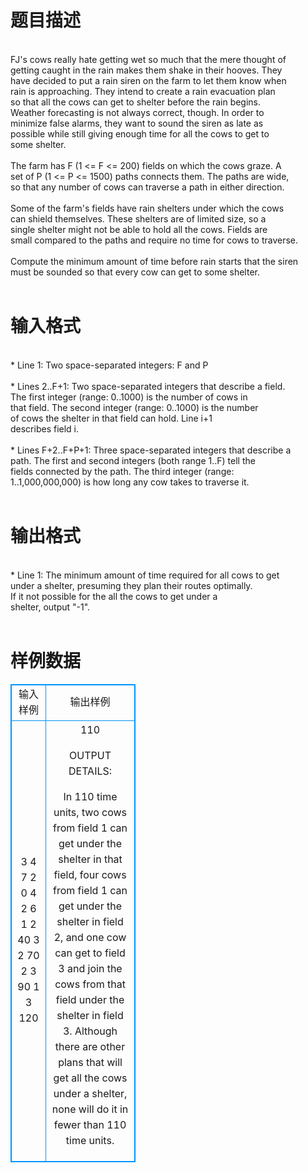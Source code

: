 # 

 
 # 题目描述 
<p>
<br>FJ's cows really hate getting wet so much that the mere thought of<br>getting caught in the rain makes them shake in their hooves.  They<br>have decided to put a rain siren on the farm to let them know when<br>rain is approaching. They intend to create a rain evacuation plan<br>so that all the cows can get to shelter before the rain begins.<br>Weather forecasting is not always correct, though. In order to<br>minimize false alarms, they want to sound the siren as late as<br>possible while still giving enough time for all the cows to get to<br>some shelter.<br><br>The farm has F (1 <= F <= 200) fields on which the cows graze.  A<br>set of P (1 <= P <= 1500) paths connects them. The paths are wide,<br>so that any number of cows can traverse a path in either direction.<br><br>Some of the farm's fields have rain shelters under which the cows<br>can shield themselves. These shelters are of limited size, so a<br>single shelter might not be able to hold all the cows.  Fields are<br>small compared to the paths and require no time for cows to traverse.<br><br>Compute the minimum amount of time before rain starts that the siren<br>must be sounded so that every cow can get to some shelter.<br><br></p> 

 
 # 输入格式 
<p>
<br>* Line 1: Two space-separated integers: F and P<br><br>* Lines 2..F+1: Two space-separated integers that describe a field. <br>        The first integer (range: 0..1000) is the number of cows in<br>        that field.  The second integer (range: 0..1000) is the number<br>        of cows the shelter in that field can hold.  Line i+1<br>        describes field i.<br><br>* Lines F+2..F+P+1: Three space-separated integers that describe a<br>        path. The first and second integers (both range 1..F) tell the<br>        fields connected by the path. The third integer (range:<br>        1..1,000,000,000) is how long any cow takes to traverse it.<br><br></p> 

 
 # 输出格式 
<p>
<br>* Line 1: The minimum amount of time required for all cows to get<br>        under a shelter, presuming they plan their routes optimally. <br>        If it not possible for the all the cows to get under a<br>        shelter, output "-1".<br><br></p> 
# 样例数据
<style>
        table,table tr th, table tr td { border:1px solid #0094ff; }
        table { width: 200px; min-height: 25px; line-height: 25px; text-align: center; border-collapse: collapse;}   
    </style>
<table>
	<tr>
		<td>输入样例</td>
		<td>输出样例</td>
	</tr>
<tr><td>
3 4
7 2
0 4
2 6
1 2 40
3 2 70
2 3 90
1 3 120

</td><td>
110

OUTPUT DETAILS:

In 110 time units, two cows from field 1 can get under the shelter in that
field, four cows from field 1 can get under the shelter in field 2, and one
cow can get to field 3 and join the cows from that field under the
shelter in field 3.  Although there are other plans that will get all the
cows under a shelter, none will do it in fewer than 110 time units.</td></tr></table>
